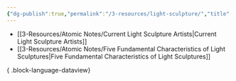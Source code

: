 ```yaml
---
{"dg-publish":true,"permalink":"/3-resources/light-sculpture/","title":"Light Sculpture","tags":["artresearch","📍_MOC","🎨_Creative","📥_New"],"updated":"2025-10-20T07:43:26.542-07:00"}
---
```



- [[3-Resources/Atomic Notes/Current Light Sculpture Artists\|Current Light Sculpture Artists]]
- [[3-Resources/Atomic Notes/Five Fundamental Characteristics of Light Sculptures\|Five Fundamental Characteristics of Light Sculptures]]

{ .block-language-dataview}